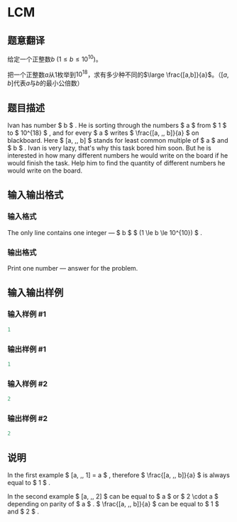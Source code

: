 # LCM

## 题意翻译

给定一个正整数$b$ $(1\leq b \leq 10^{10})$。

把一个正整数$a$从$1$枚举到$10^{18}$，求有多少种不同的$\large \frac{[a,b]}{a}$。（$[a,b]$代表$a$与$b$的最小公倍数）

## 题目描述

Ivan has number $ b $ . He is sorting through the numbers $ a $ from $ 1 $ to $ 10^{18} $ , and for every $ a $ writes $ \frac{[a, \,\, b]}{a} $ on blackboard. Here $ [a, \,\, b] $ stands for least common multiple of $ a $ and $ b $ . Ivan is very lazy, that's why this task bored him soon. But he is interested in how many different numbers he would write on the board if he would finish the task. Help him to find the quantity of different numbers he would write on the board.

## 输入输出格式

### 输入格式

The only line contains one integer — $ b $ $ (1 \le b \le 10^{10}) $ .

### 输出格式

Print one number — answer for the problem.

## 输入输出样例

### 输入样例 #1

```cpp
1

```
### 输出样例 #1

```cpp
1
```


### 输入样例 #2

```cpp
2

```
### 输出样例 #2

```cpp
2
```


## 说明

In the first example $ [a, \,\, 1] = a $ , therefore $ \frac{[a, \,\, b]}{a} $ is always equal to $ 1 $ .

In the second example $ [a, \,\, 2] $ can be equal to $ a $ or $ 2 \cdot a $ depending on parity of $ a $ . $ \frac{[a, \,\, b]}{a} $ can be equal to $ 1 $ and $ 2 $ .

